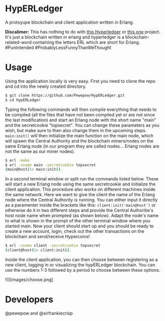 # HypERLedger
A protoyupe blockchain and client application written in Erlang.

**Discalimer:** This has nothing to do with [this Hyperledger](https://www.hyperledger.org/) or [this one](https://www.ibm.com/blockchain/hyperledger) project. It's just a blockchain written in erlang and hyperledger is a blockchain-related-word containing the letters ERL which are short for Erlang. #PunIntended #ProbablyLessFunnyThanWeThought 

# Usage
Using the application locally is very easy. First you need to clone the repo and cd into the newly created directory.
```bash
$ git clone https://github.com/Pewepow/HypERLedger.git
$ cd HypERLedger
```
Typing the following commands will then compile everything that needs to be compiled (all the files that have not been compiled yet or are not since the last modification) and start an Erlang node with the short name "main" and the secretcookie "topsecret". You can change these parameters as you wish, but make sure to then also change them in the upcoming steps. `main:init()` will then initialize the main function on the main node, which will spawn the Central Authority and the blockchain miners/nodes on the same Erlang node (in our program they are called nodes... Erlang nodes are not the same as our miner nodes).

```bash
$ erl -make
$ erl -sname main -secretcookie topsecret
(main@host)1> main:init().
```

In a second terminal window or split run the commands listed below. These will start a new Erlang node using the same secretcookie and initialize the client application. This procedure also works on different machines inside the same network. Here we want to give the client the name of the Erlang node where the Central Authority is running. You can either input it directly as a paramenter inside the brackets like this: `client:init('main@host')` or otherwise do it in two different steps and provide the Central Authoritie's host node name when prompted (as shown below). Adapt the node's name to what is shown in the prompt of the other terminal window where you started main. Now your client should start up and you should be ready to create a new account, login, check out the other transactions on the blockchain and send/receive Hypercoins!

```bash
$ erl -sname client -secretcookie topsecret
(client@host)1> client:init().

```

Inside the client application, you can then choose between registering as a new client, logging in or visualizing the hypERLedger blockchain. You can use the numbers 1-3 followed by a period to choose between these options. 

!()[images/choose.png]


# Developers
@pewepow and @sirfrankiecrisp
